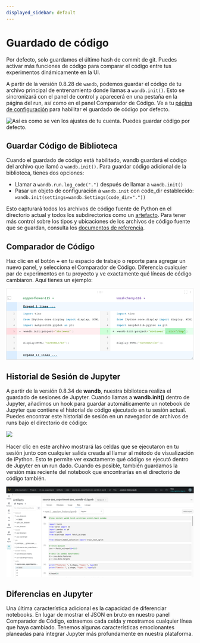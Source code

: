 ```yaml
---
displayed_sidebar: default
---
```


# Guardado de código

Por defecto, solo guardamos el último hash de commit de git. Puedes activar más funciones de código para comparar el código entre tus experimentos dinámicamente en la UI.

A partir de la versión 0.8.28 de `wandb`, podemos guardar el código de tu archivo principal de entrenamiento donde llamas a `wandb.init()`. Esto se sincronizará con el panel de control y aparecerá en una pestaña en la página del run, así como en el panel Comparador de Código. Ve a tu [página de configuración](https://app.wandb.ai/settings) para habilitar el guardado de código por defecto.

![Así es como se ven los ajustes de tu cuenta. Puedes guardar código por defecto.](/images/app_ui/code_saving.png)

## Guardar Código de Biblioteca

Cuando el guardado de código está habilitado, wandb guardará el código del archivo que llamó a `wandb.init()`. Para guardar código adicional de la biblioteca, tienes dos opciones:

* Llamar a `wandb.run.log_code(".")` después de llamar a `wandb.init()`
* Pasar un objeto de configuración a `wandb.init` con code\_dir establecido: `wandb.init(settings=wandb.Settings(code_dir="."))`

Esto capturará todos los archivos de código fuente de Python en el directorio actual y todos los subdirectorios como un [artefacto](../../../../ref/python/artifact.md). Para tener más control sobre los tipos y ubicaciones de los archivos de código fuente que se guardan, consulta los [documentos de referencia](../../../../ref/python/run.md#log_code).

## Comparador de Código

Haz clic en el botón **+** en tu espacio de trabajo o reporte para agregar un nuevo panel, y selecciona el Comparador de Código. Diferencia cualquier par de experimentos en tu proyecto y ve exactamente qué líneas de código cambiaron. Aquí tienes un ejemplo:

![](/images/app_ui/code_comparer.png)

## Historial de Sesión de Jupyter

A partir de la versión 0.8.34 de **wandb**, nuestra biblioteca realiza el guardado de sesiones de Jupyter. Cuando llamas a **wandb.init()** dentro de Jupyter, añadimos un hook para guardar automáticamente un notebook de Jupyter que contiene el historial de código ejecutado en tu sesión actual. Puedes encontrar este historial de sesión en un navegador de archivos de runs bajo el directorio de código:

![](/images/app_ui/jupyter_session_history.png)

Hacer clic en este archivo mostrará las celdas que se ejecutaron en tu sesión junto con cualquier salida creada al llamar al método de visualización de iPython. Esto te permite ver exactamente qué código se ejecutó dentro de Jupyter en un run dado. Cuando es posible, también guardamos la versión más reciente del notebook que encontrarías en el directorio de código también.

![](/images/app_ui/jupyter_session_history_display.png)

## Diferencias en Jupyter

Una última característica adicional es la capacidad de diferenciar notebooks. En lugar de mostrar el JSON en bruto en nuestro panel Comparador de Código, extraemos cada celda y mostramos cualquier línea que haya cambiado. Tenemos algunas características emocionantes planeadas para integrar Jupyter más profundamente en nuestra plataforma.